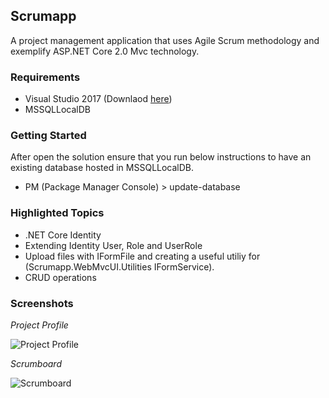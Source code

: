 ## Scrumapp

A project management application that uses Agile Scrum methodology and exemplify ASP.NET Core 2.0 Mvc technology.

### Requirements

* Visual Studio 2017 (Downlaod [here](https://www.visualstudio.com/))
* MSSQLLocalDB

### Getting Started

After open the solution ensure that you run below instructions to have an existing database hosted in MSSQLLocalDB.
* PM (Package Manager Console) > update-database

### Highlighted Topics

* .NET Core Identity
* Extending Identity User, Role and UserRole
* Upload files with IFormFile and creating a useful utiliy for (Scrumapp.WebMvcUI.Utilities IFormService).
* CRUD operations

### Screenshots

*Project Profile*

![Project Profile](https://github.com/hamzaak/Scrumapp/blob/master/Scrumapp.WebMvcUI/wwwroot/images/screenshots/project-profile.png)

*Scrumboard*

![Scrumboard](https://github.com/hamzaak/Scrumapp/blob/master/Scrumapp.WebMvcUI/wwwroot/images/screenshots/scrumboard.png)
